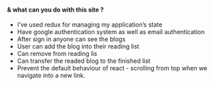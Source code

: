 #### & what can you do with this site ? ####
* I’ve used redux for managing my application’s state
* Have google authentication system as well as email authentication
* After sign in anyone can see the blogs
* User can add the blog into their reading list
* Can remove from reading lis
* Can transfer the readed blog to the finished list
* Prevent the default behaviour of react - scrolling from top when we navigate into a new link.